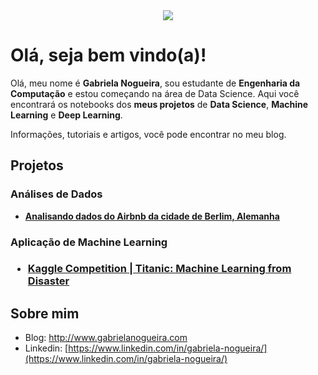 <div style="text-align:center"><img src="https://1.bp.blogspot.com/-I1ExWT8REoY/XtroFb7Vd9I/AAAAAAAAFag/5SKxRF1g8Y0G7yipPZSYLU6Ct9493n4bwCK4BGAsYHg/d/head-github.png" /></div>

# Olá, seja bem vindo(a)!
Olá, meu nome é **Gabriela Nogueira**, sou estudante de **Engenharia da Computação** e estou começando na área de Data Science. Aqui você encontrará os notebooks dos **meus projetos** de **Data Science**, **Machine Learning** e **Deep Learning**.

Informações, tutoriais e artigos, você pode encontrar no meu blog.

## Projetos
<h3>Análises de Dados</h3>  

 - **[Analisando dados do Airbnb da cidade de Berlim, Alemanha](https://github.com/gabriela-nogueira/analise-airbnb-berlim)**  
 
<h3>Aplicação de Machine Learning<h3>

- **[Kaggle Competition | Titanic: Machine Learning from Disaster](https://github.com/gabriela-nogueira/ml-titanic-competition)**

## Sobre mim

 - Blog: http://www.gabrielanogueira.com
 - Linkedin: [https://www.linkedin.com/in/gabriela-nogueira/](https://www.linkedin.com/in/gabriela-nogueira/)
